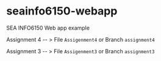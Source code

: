 # seainfo6150-webapp
SEA INFO6150 Web app example


Assignment 4 -- > File ```Assigenment4``` or Branch ```assignment4```

Assignment 3 -- > File ```Assigenment3``` or Branch ```assignment3```
